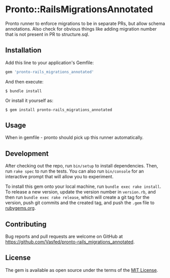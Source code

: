 # Pronto::RailsMigrationsAnnotated

Pronto runner to enforce migrations to be in separate PRs, but allow schema annotations.
Also check for obvious things like adding migration number that is not present in PR to structure.sql.

## Installation

Add this line to your application's Gemfile:

```ruby
gem 'pronto-rails_migrations_annotated'
```

And then execute:

    $ bundle install

Or install it yourself as:

    $ gem install pronto-rails_migrations_annotated

## Usage

When in gemfile - pronto should pick up this runner automatically.

## Development

After checking out the repo, run `bin/setup` to install dependencies. Then, run `rake spec` to run the tests. You can also run `bin/console` for an interactive prompt that will allow you to experiment.

To install this gem onto your local machine, run `bundle exec rake install`. To release a new version, update the version number in `version.rb`, and then run `bundle exec rake release`, which will create a git tag for the version, push git commits and the created tag, and push the `.gem` file to [rubygems.org](https://rubygems.org).

## Contributing

Bug reports and pull requests are welcome on GitHub at https://github.com/Vasfed/pronto-rails_migrations_annotated.

## License

The gem is available as open source under the terms of the [MIT License](https://opensource.org/licenses/MIT).
